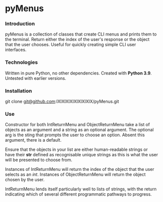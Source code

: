 # pyMenus

### Introduction
pyMenus is a collection of classes that create CLI menus and prints them to the terminal.
Return either the index of the user's response or the object that the user chooses.
Useful for quickly creating simple CLI user interfaces.

### Technologies
Written in pure Python, no other dependencies. Created with **Python 3.9**. Untested with earlier versions.

### Installation
git clone git@github.com:IXIXIXIXIXIXIXIXIX/pyMenus.git

### Use
Constructor for both IntReturnMenu and ObjectReturnMenu take a list of objects as an argument and a 
string as an optional argument. The optional arg is the sting that prompts the user to choose an 
option. Absent this argument, there is a default.

Ensure that the objects in your list are either human-readable strings or have their __str__ 
defined as recognisable unique strings as this is what the user will be presented to choose from.

Instances of IntReturnMenu will return the index of the object that the user selects as an *int*.
Instances of ObjectReturnMenu will return the object chosen by the user.

IntReturnMenu lends itself particularly well to lists of strings, with the return indicating which 
of several different programmatic pathways to progress.
